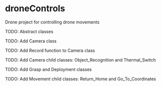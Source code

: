 # droneControls
Drone project for controlling drone movements

TODO: Abstract classes

TODO: Add Camera class

TODO: Add Record function to Camera class

TODO: Add Camera child classes: Object_Recognition and Thermal_Switch

TODO: Add Grasp and Deployment classes

TODO: Add Movement child classes: Return_Home and Go_To_Coordinates
